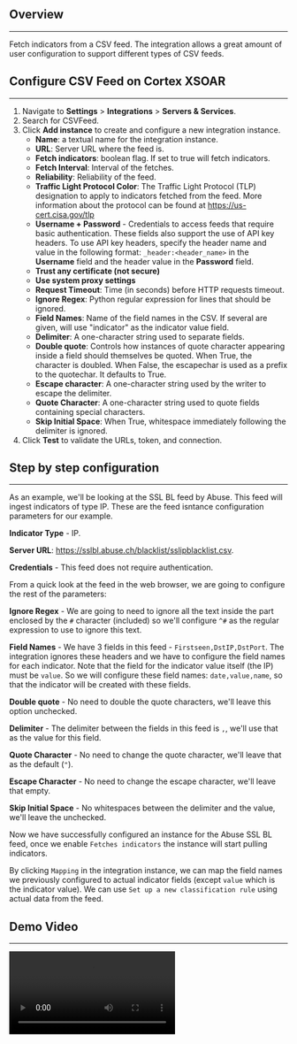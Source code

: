 ## Overview
---


Fetch indicators from a CSV feed. The integration allows a great amount of user configuration to support different types of CSV feeds.


## Configure CSV Feed on Cortex XSOAR
---


1. Navigate to __Settings__ > __Integrations__ > __Servers & Services__.
2. Search for CSVFeed.
3. Click __Add instance__ to create and configure a new integration instance.
    * __Name__: a textual name for the integration instance.
    * __URL__: Server URL where the feed is.
    * __Fetch indicators__: boolean flag. If set to true will fetch indicators.
    * __Fetch Interval__: Interval of the fetches.
    * __Reliability__: Reliability of the feed. 
    * __Traffic Light Protocol Color__: The Traffic Light Protocol (TLP) designation to apply to indicators fetched from the feed. More information about the protocol can be found at https://us-cert.cisa.gov/tlp
    * __Username + Password__ - Credentials to access feeds that require basic authentication. 
These fields also support the use of API key headers. To use API key headers, specify the header name and value in the following format:
`_header:<header_name>` in the **Username** field and the header value in the **Password** field.
    * __Trust any certificate (not secure)__
    * __Use system proxy settings__
    * __Request Timeout__: Time (in seconds) before HTTP requests timeout.
    * __Ignore Regex__: Python regular expression for lines that should be ignored.
    * __Field Names__: Name of the field names in the CSV. If several are given, will use
    "indicator" as the indicator value field.
    * __Delimiter__: A one-character string used to separate fields.
    * __Double quote__: Controls how instances of quote character appearing inside a field should themselves be quoted. When True, the character is doubled. When False, the escapechar is used as a prefix to the quotechar. It defaults to True.
    * __Escape character__: A one-character string used by the writer to escape the delimiter.
    * __Quote Character__: A one-character string used to quote fields containing special characters.
    * __Skip Initial Space__: When True, whitespace immediately following the delimiter is ignored.
4. Click __Test__ to validate the URLs, token, and connection.


## Step by step configuration
---
As an example, we'll be looking at the SSL BL feed by Abuse. This feed will ingest indicators of type IP. These are the feed isntance configuration parameters for our example.

**Indicator Type** - IP.

**Server URL**: https://sslbl.abuse.ch/blacklist/sslipblacklist.csv.

**Credentials** - This feed does not require authentication.

From a quick look at the feed in the web browser, we are going to configure the rest of the parameters:

**Ignore Regex** - We are going to need to ignore all the text inside the part enclosed by the `#` character (included) 
so we'll configure `^#` as the regular expression to use to ignore this text.

**Field Names** - We have 3 fields in this feed - `Firstseen,DstIP,DstPort`. The integration ignores these headers and we have to configure the field names for each indicator.
Note that the field for the indicator value itself (the IP) must be `value`. So we will configure these field names: `date,value,name`, so that the indicator will be created with these fields.

**Double quote** - No need to double the quote characters, we'll leave this option unchecked.

**Delimiter** - The delimiter between the fields in this feed is `,`, we'll use that as the value for this field.

**Quote Character** - No need to change the quote character, we'll leave that as the default (`"`).

**Escape Character** - No need to change the escape character, we'll leave that empty.

**Skip Initial Space** - No whitespaces between the delimiter and the value, we'll leave the unchecked.

Now we have successfully configured an instance for the Abuse SSL BL feed, once we enable `Fetches indicators` the instance will start pulling indicators.

By clicking `Mapping` in the integration instance, we can map the field names we previously configured to actual indicator fields (except `value` which is the indicator value).
We can use `Set up a new classification rule` using actual data from the feed.


## Demo Video
---
<video controls>
    <source src="https://github.com/cvescan/cvescan-assets/raw/7982404664dc68c2035b7c701d093ec026628802/Assets/FeedCSV/CSVFeed_Video.mp4"
            type="video/mp4"/>
    Sorry, your browser doesn't support embedded videos. You can download the video at: https://github.com/cvescan/cvescan-assets/blob/7982404664dc68c2035b7c701d093ec026628802/Assets/FeedCSV/CSVFeed_Video.mp4 
</video>
